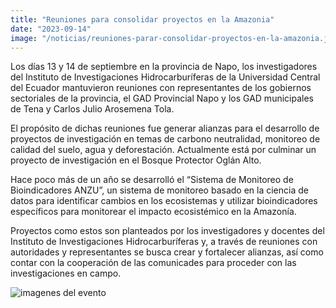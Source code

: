 ```yaml
---
title: "Reuniones para consolidar proyectos en la Amazonia"
date: "2023-09-14"
image: "/noticias/reuniones-parar-consolidar-proyectos-en-la-amazonia.jpeg"
---
```


Los días 13 y 14 de septiembre en la provincia de Napo, los investigadores del Instituto de Investigaciones Hidrocarburíferas de la Universidad Central del Ecuador mantuvieron reuniones con representantes de los gobiernos sectoriales de la provincia, el GAD Provincial Napo y los GAD municipales de Tena y Carlos Julio Arosemena Tola.

El propósito de dichas reuniones fue generar alianzas para el desarrollo de proyectos de investigación en temas de carbono neutralidad, monitoreo de calidad del suelo, agua y deforestación. Actualmente está por culminar un proyecto de investigación en el Bosque Protector Oglán Alto.

Hace poco más de un año se desarrolló el “Sistema de Monitoreo de Bioindicadores ANZU”, un sistema de monitoreo basado en la ciencia de datos para identificar cambios en los ecosistemas y utilizar bioindicadores específicos para monitorear el impacto ecosistémico en la Amazonía.

Proyectos como estos son planteados por los investigadores y docentes del Instituto de Investigaciones Hidrocarburíferas y, a través de reuniones con autoridades y representantes se busca crear y fortalecer alianzas, así como contar con la cooperación de las comunicades para proceder con las investigaciones en campo.

![imagenes del evento](/noticias/reuniones-parar-consolidar-proyectos-en-la-amazonia.jpeg)